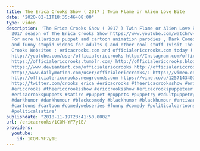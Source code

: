 ```yaml
---
title: The Erica Crooks Show ( 2017 ) Twin Flame or Alien Love Bite
date: "2020-02-11T18:35:46+08:00"
type: video
description: 'The Erica Crooks Show ( 2017 ) Twin Flame or Alien Love Bite From the
  2017 season of The Erica Crooks Show https://www.youtube.com/watch?v=TWgKPHQEx1U
  For more hilarious puppet and cartoon animation parodies , Dark Comedy humor , satires
  and funny stupid videos for adults ( and other cool stuff )visit The Official Erica
  Crooks Websites : ericacrooks.com and officialericcrooks.com today ! http://facebook.com/officialericcrooks
  http://youtube.com/user/officialericcrooks http://Instagram.com/officialericcrooks/
  https://officialericcrooks.tumblr.com/ http://officialericcrooks.blogspot.com/ https://officialericcrooks.wordpress.com
  https://www.deviantart.com/officialericcrooks http://officialericcrooks.newgrounds.com/follow
  http://www.dailymotion.com/user/officialericcrooks/1 https://vimeo.com/officialericcrooks
  http://officialericcrooks.newgrounds.com https://vine.co/u/1257143407999610880 https://www.pinterest.com/officialec1/
  http://twitter.com/crooks_erica #ericacrooks #theericacrooksshow #ericacrooksshow
  #ericcrooks #theericcrooksshow #ericcrooksshow #ericacrookspuppeteer #ericacrookspuppet
  #ericacrookspuppets #satire #puppet #puppets #puppetry #adultpuppetry #darkcomedy
  #darkhumor #darkhumour #blackcomedy #blackhumor #blackhumour #antiwar #antiimperialism
  #cartoons #cartoon #comedywebseries #funny #comedy #politicalcartoons #politicalcartoon
  #politicalsatire'
publishdate: "2018-11-19T23:41:50.000Z"
url: /ericacrooks/1CQM-YF7y1E/
providers:
  youtube:
    id: 1CQM-YF7y1E
---
```

